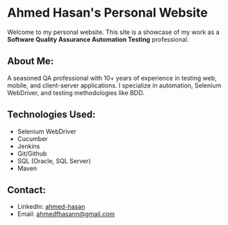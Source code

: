 # Ahmed Hasan's Personal Website

Welcome to my personal website. This site is a showcase of my work as a **Software Quality Assurance Automation Testing** professional.

## About Me:
A seasoned QA professional with 10+ years of experience in testing web, mobile, and client-server applications. I specialize in automation, Selenium WebDriver, and testing methodologies like BDD.

## Technologies Used:
- Selenium WebDriver
- Cucumber
- Jenkins
- Git/Github
- SQL (Oracle, SQL Server)
- Maven

## Contact:
- LinkedIn: [ahmed-hasan](https://www.linkedin.com/in/-ahmed-hasan)
- Email: [ahmedfhasann@gmail.com](mailto:ahmedfhasann@gmail.com)
